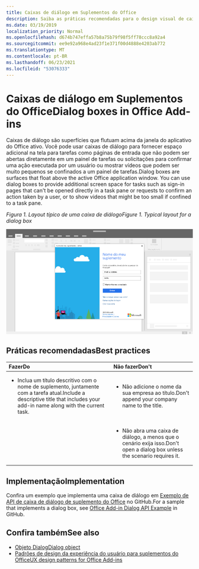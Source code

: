```yaml
---
title: Caixas de diálogo em Suplementos do Office
description: Saiba as práticas recomendadas para o design visual de caixas de diálogo em Office de complementos.
ms.date: 03/19/2019
localization_priority: Normal
ms.openlocfilehash: d674b747effa57b8a75b79f98f5ff78ccc8a92a4
ms.sourcegitcommit: ee9e92a968e4ad23f1e371f00d4888e4203ab772
ms.translationtype: MT
ms.contentlocale: pt-BR
ms.lasthandoff: 06/23/2021
ms.locfileid: "53076333"
---
```

# <a name="dialog-boxes-in-office-add-ins"></a><span data-ttu-id="9b491-103">Caixas de diálogo em Suplementos do Office</span><span class="sxs-lookup"><span data-stu-id="9b491-103">Dialog boxes in Office Add-ins</span></span>

<span data-ttu-id="9b491-p101">Caixas de diálogo são superfícies que flutuam acima da janela do aplicativo do Office ativo. Você pode usar caixas de diálogo para fornecer espaço adicional na tela para tarefas como páginas de entrada que não podem ser abertas diretamente em um painel de tarefas ou solicitações para confirmar uma ação executada por um usuário ou mostrar vídeos que podem ser muito pequenos se confinados a um painel de tarefas.</span><span class="sxs-lookup"><span data-stu-id="9b491-p101">Dialog boxes are surfaces that float above the active Office application window. You can use dialog boxes to provide additional screen space for tasks such as sign-in pages that can't be opened directly in a task pane or requests to confirm an action taken by a user, or to show videos that might be too small if confined to a task pane.</span></span>

<span data-ttu-id="9b491-106">*Figura 1. Layout típico de uma caixa de diálogo*</span><span class="sxs-lookup"><span data-stu-id="9b491-106">*Figure 1. Typical layout for a dialog box*</span></span>

![Layout típico de uma caixa de diálogo exibida em um Office aplicativo.](../images/overview-with-app-dialog.png)

## <a name="best-practices"></a><span data-ttu-id="9b491-108">Práticas recomendadas</span><span class="sxs-lookup"><span data-stu-id="9b491-108">Best practices</span></span>

|<span data-ttu-id="9b491-109">Fazer</span><span class="sxs-lookup"><span data-stu-id="9b491-109">Do</span></span>|<span data-ttu-id="9b491-110">Não fazer</span><span class="sxs-lookup"><span data-stu-id="9b491-110">Don't</span></span>|
|:-----|:--------|
|<ul><li><span data-ttu-id="9b491-111">Inclua um título descritivo com o nome de suplemento, juntamente com a tarefa atual.</span><span class="sxs-lookup"><span data-stu-id="9b491-111">Include a descriptive title that includes your add-in name along with the current task.</span></span></li></ul>|<ul><li><span data-ttu-id="9b491-112">Não adicione o nome da sua empresa ao título.</span><span class="sxs-lookup"><span data-stu-id="9b491-112">Don't append your company name to the title.</span></span></li></ul>|
||<ul><li><span data-ttu-id="9b491-113">Não abra uma caixa de diálogo, a menos que o cenário exija isso.</span><span class="sxs-lookup"><span data-stu-id="9b491-113">Don't open a dialog box unless the scenario requires it.</span></span></li></ul>|

## <a name="implementation"></a><span data-ttu-id="9b491-114">Implementação</span><span class="sxs-lookup"><span data-stu-id="9b491-114">Implementation</span></span>

<span data-ttu-id="9b491-115">Confira um exemplo que implementa uma caixa de diálogo em [Exemplo de API de caixa de diálogo de suplemento do Office](https://github.com/OfficeDev/Office-Add-in-Dialog-API-Simple-Example) no GitHub.</span><span class="sxs-lookup"><span data-stu-id="9b491-115">For a sample that implements a dialog box, see [Office Add-in Dialog API Example](https://github.com/OfficeDev/Office-Add-in-Dialog-API-Simple-Example) in GitHub.</span></span>

## <a name="see-also"></a><span data-ttu-id="9b491-116">Confira também</span><span class="sxs-lookup"><span data-stu-id="9b491-116">See also</span></span>

- [<span data-ttu-id="9b491-117">Objeto Dialog</span><span class="sxs-lookup"><span data-stu-id="9b491-117">Dialog object</span></span>](/javascript/api/office/office.dialog)
- [<span data-ttu-id="9b491-118">Padrões de design da experiência do usuário para suplementos do Office</span><span class="sxs-lookup"><span data-stu-id="9b491-118">UX design patterns for Office Add-ins</span></span>](../design/ux-design-pattern-templates.md)
